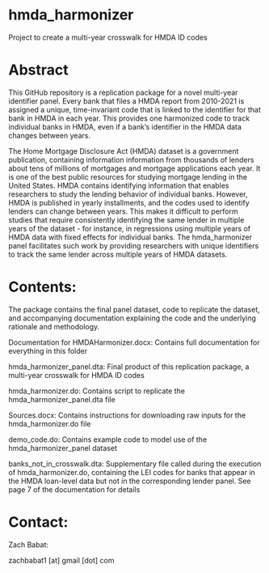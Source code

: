 # hmda_harmonizer
Project to create a multi-year crosswalk for HMDA ID codes

# Abstract

This GitHub repository is a replication package for a novel multi-year identifier panel. Every bank that files a HMDA report from 2010-2021 is assigned a unique, time-invariant code that is linked to the identifier for that bank in HMDA in each year. This provides one harmonized code to track individual banks in HMDA, even if a bank’s identifier in the HMDA data changes between years.

The Home Mortgage Disclosure Act (HMDA) dataset is a government publication, containing information information from thousands of lenders about tens of millions of mortgages and mortgage applications each year. It is one of the best public resources for studying mortgage lending in the United States. HMDA contains identifying information that enables researchers to study the lending behavior of individual banks. However, HMDA is published in yearly installments, and the codes used to identify lenders can change between years. This makes it difficult to perform studies that require consistently identifying the same lender in multiple years of the dataset - for instance, in regressions using multiple years of HMDA data with fixed effects for individual banks. The hmda_harmonizer panel facilitates such work by providing researchers with unique identifiers to track the same lender across multiple years of HMDA datasets.

# Contents:
The package contains the final panel dataset, code to replicate the dataset, and accompanying documentation explaining the code and the underlying rationale and methodology.

Documentation for HMDAHarmonizer.docx: Contains full documentation for everything in this folder

hmda_harmonizer_panel.dta: Final product of this replication package, a multi-year crosswalk for HMDA ID codes

hmda_harmonizer.do: Contains script to replicate the hmda_harmonizer_panel.dta file

Sources.docx: Contains instructions for downloading raw inputs for the hmda_harmonizer.do file

demo_code.do: Contains example code to model use of the hmda_harmonizer_panel dataset

banks_not_in_crosswalk.dta: Supplementary file called during the execution of hmda_harmonizer.do, containing the LEI codes for banks that appear in the HMDA loan-level data but not in the corresponding lender panel. See page 7 of the documentation for details

# Contact:
Zach Babat:

zachbabat1 [at] gmail [dot] com 
